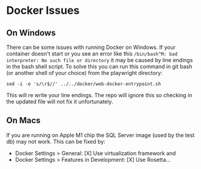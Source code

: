 # Docker Issues

## On Windows

There can be some issues with running Docker on Windows. If your container doesn't start or you see an error like this `/bin/bash^M: bad interpreter: No such file or directory` it may be caused by line endings in the bash shell script. To solve this you can run this command in git bash (or another shell of your choice) from the playwright directory:

 `sed -i -e 's/\r$//' ../../docker/web-docker-entrypoint.sh`

This will re write your line endings. The repo will ignore this so checking in the updated file will not fix it unfortunately.

## On Macs

If you are running on Apple M1 chip the SQL Server image (used by the test db) may not work. This can be fixed by:

- Docker Settings > General: [X] Use virtualization framework and
- Docker Settings > Features in Development: [X] Use Rosetta...
